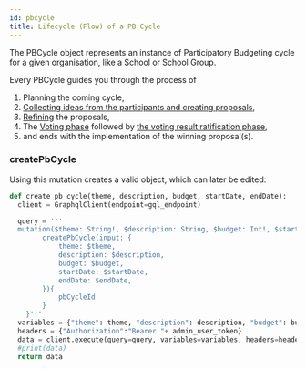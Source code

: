 ```yaml
---
id: pbcycle
title: Lifecycle (Flow) of a PB Cycle
---
```


The PBCycle object represents an instance of Participatory Budgeting cycle for a given organisation, like a School or School Group. 

Every PBCycle guides you through the process of

1. Planning the coming cycle,
2. [Collecting ideas from the participants and creating proposals](#ideation),
3. [Refining](refinement) the proposals,
4. The [Voting phase](voting) followed by [the voting result ratification phase](ratification),
5. and ends with the implementation of the winning proposal(s).


### createPbCycle

Using this mutation creates a valid object, which can later be edited:

```python
def create_pb_cycle(theme, description, budget, startDate, endDate):
  client = GraphqlClient(endpoint=gql_endpoint)

  query = '''
  mutation($theme: String!, $description: String, $budget: Int!, $startDate: datetime.datetime.now().isoformat(), $endDate: Int!){
        createPbCycle(input: {
            theme: $theme,
            description: $description,
            budget: $budget,
            startDate: $startDate,
            endDate: $endDate,
        }){
            pbCycleId
        }
    }'''
  variables = {"theme": theme, "description": description, "budget": budget, "startDate": startDate, "endDate": endDate}
  headers = {"Authorization":"Bearer "+ admin_user_token}
  data = client.execute(query=query, variables=variables, headers=headers)
  #print(data)
  return data
```
